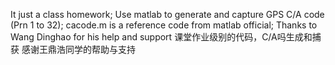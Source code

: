 It just a class homework;
Use matlab to generate and capture GPS C/A code (Prn 1  to 32);
cacode.m is a reference code from matlab official;
Thanks to Wang Dinghao for his help and support
课堂作业级别的代码，C/A吗生成和捕获
感谢王鼎浩同学的帮助与支持
